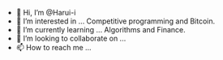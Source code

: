 - 👋 Hi, I’m @Harui-i
- 👀 I’m interested in ... Competitive programming and Bitcoin.
- 🌱 I’m currently learning ... Algorithms and Finance.
- 💞️ I’m looking to collaborate on ...
- 📫 How to reach me ... 

<!---
Harui-i/Harui-i is a ✨ special ✨ repository because its `README.md` (this file) appears on your GitHub profile.
You can click the Preview link to take a look at your changes.
--->
